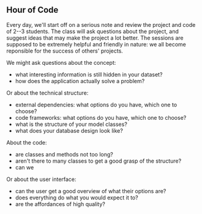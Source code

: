 ## Hour of Code

Every day, we'll start off on a serious note and review the project and code of 2--3 students. The class will ask questions about the project, and suggest ideas that may make the project a lot better. The sessions are supposed to be extremely helpful and friendly in nature: we all become reponsible for the success of others' projects.

We might ask questions about the concept:

- what interesting information is still hidden in your dataset?
- how does the application actually solve a problem?

Or about the technical structure:

- external dependencies: what options do you have, which one to choose?
- code frameworks: what options do you have, which one to choose?
- what is the structure of your model classes?
- what does your database design look like?

About the code:

- are classes and methods not too long?
- aren't there to many classes to get a good grasp of the structure?
- can we 

Or about the user interface:

- can the user get a good overview of what their options are?
- does everything do what you would expect it to?
- are the affordances of high quality?
